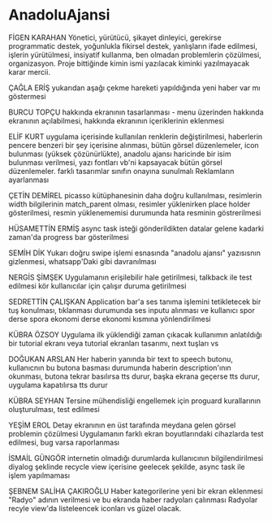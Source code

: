 # AnadoluAjansi

FİGEN	KARAHAN	
Yönetici, yürütücü, şikayet dinleyici, gerekirse programmatic destek, yoğunlukla fikirsel destek, yanlışların ifade edilmesi, işlerin yürütülmesi, insiyatif kullanma, ben olmadan problemlerin çözülmesi, organizasyon. Proje bittiğinde kimin ismi yazılacak kiminki yazılmayacak karar mercii.

ÇAĞLA ERİŞ
yukarıdan aşağı çekme hareketi yapıldığında yeni haber var mı göstermesi

BURCU	TOPÇU
hakkında ekranının tasarlanması - menu üzerinden hakkında ekranının açılabilmesi, hakkında ekranının içeriklerinin eklenmesi

ELİF	KURT
uygulama içerisinde kullanılan renklerin değiştirilmesi, haberlerin pencere benzeri bir şey içerisine alınması, bütün görsel düzenlemeler, icon bulunması (yüksek çözünürlükte), anadolu ajansı haricinde bir isim bulunması verilmesi, yazı fontları vb'ni kapsayacak bütün görsel düzenlemeler. farklı tasarımlar sınıfın onayına sunulmalı
Reklamların ayarlanması

ÇETİN	DEMİREL
picasso kütüphanesinin daha doğru kullanılması, resimlerin width bilgilerinin match_parent olması, resimler yüklenirken place holder gösterilmesi, resmin yüklenememisi durumunda hata resminin göstrerilmesi

HÜSAMETTİN	ERMİŞ
async task isteği gönderildikten datalar gelene kadarki zaman'da progress bar gösterilmesi

SEMİH	DİK
Yukarı doğru swipe işlemi esnasında "anadolu ajansı" yazısısnın gizlenmesi, whatsapp'Daki gibi davranılması

NERGİS	ŞİMŞEK
Uygulamanın erişilebilir hale getirilmesi, talkback ile test edilmesi kör kullanıcılar için çalışır duruma getirilmesi

SEDRETTİN	ÇALIŞKAN
Application bar'a ses tanıma işlemini tetikletecek bir tuş konulması, tıklanması durumunda ses inputu alınması ve kullanıcı spor derse spora ekonomi derse ekonomi kısmına yönlendirilmesi

KÜBRA	ÖZSOY
Uygulama ilk yüklendiği zaman çıkacak kullanımın anlatıldığı bir tutorial ekranı veya tutorial ekranları tasarımı, next tuşları vs

DOĞUKAN	ARSLAN
Her haberin yanında bir text to speech butonu, kullanıcnın bu butona basması durumunda haberin description'ının okunması, butona tekrar basılırsa tts durur, başka ekrana geçerse tts durur, uygulama kapatılırsa tts durur

KÜBRA SEYHAN
Tersine mühendisliği engellemek için proguard kurallarının oluşturulması, test edilmesi

YEŞİM	EROL
Detay ekranının en üst tarafında meydana gelen görsel problemin çözülmesi
Uygulamanın farklı ekran boyutlarındaki cihazlarda test edilmesi, bug varsa raporlanması

İSMAİL	GÜNGÖR
internetin olmadığı durumlarda kullanıcının bilgilendirilmesi diyalog şeklinde recycle view içerisine geelecek şekilde, async task ile işlem yapılmaması

ŞEBNEM SALİHA	ÇAKIROĞLU
Haber kategorilerine yeni bir ekran eklenmesi "Radyo" adının verilmesi ve bu ekranda haber radyoları çalınması
Radyolar recyle view'da listeleencek iconları vs güzel olacak.

